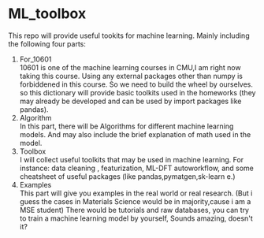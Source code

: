 # ML_toolbox

This repo will provide useful tookits for machine learning.
Mainly including the following four parts:
  1. For_10601  
     10601 is one of the machine learning courses in CMU,I am right now taking this course. Using any external packages other than numpy is forbiddened in this course. So we need to build the wheel by ourselves.
     so this dictionary will provide basic toolkits used in the homeworks (they may already be developed and can be used by import packages like pandas).
  2. Algorithm  
      In this part, there will be Algorithms for different machine learning models. And may also include the brief explanation of math used in the model.
  3. Toolbox  
      I will collect useful toolkits that may be used in machine learning. For instance: data cleaning , featurization, ML-DFT autoworkflow, and some cheatsheet of useful packages (like pandas,pymatgen,sk-learn e.)
  4. Examples  
     This part will give you examples in the real world or real research. (But i guess the cases in Materials Science would be in majority,cause i am a MSE student)
     There would be tutorials and raw databases, you can try to train a machine learning model by yourself, Sounds amazing, doesn't it?
